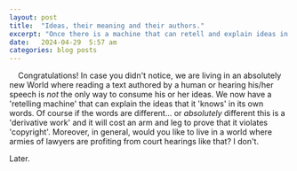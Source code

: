 ```yaml
---
layout: post
title:  "Ideas, their meaning and their authors."
excerpt: "Once there is a machine that can retell and explain ideas in its own words the very foundation of 'copyright' as a right to copy ideas in the form of texts disappears and ideas become much more depersonalized. Meanings can not be 'copyrighted', but how do we go about with incentivizing the authors of ideas to keep creating them?"
date:   2024-04-29  5:57 am
categories: blog posts
---
```

&nbsp;&nbsp;&nbsp;&nbsp;Congratulations! In case you didn't notice, we are living in an absolutely new World where reading a text authored by a human or hearing his/her speech is _not_ the only way to consume his or her ideas. We now have a 'retelling machine' that can explain the ideas that it 'knows' in its own words. Of course if the words are different... or _absolutely_ different this is a 'derivative work' and it will cost an arm and leg to prove that it violates 'copyright'. Moreover, in general, would you like to live in a world where armies of lawyers are profiting from court hearings like that? I don't.

Later.
